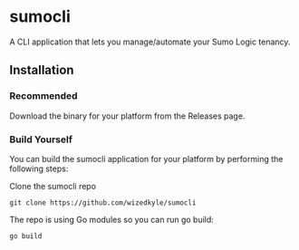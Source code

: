# sumocli
A CLI application that lets you manage/automate your Sumo Logic tenancy. 

## Installation

### Recommended
Download the binary for your platform from the Releases page.

### Build Yourself
You can build the sumocli application for your platform by performing the following steps:

Clone the sumocli repo

`git clone https://github.com/wizedkyle/sumocli`

The repo is using Go modules so you can run go build:

`go build`




